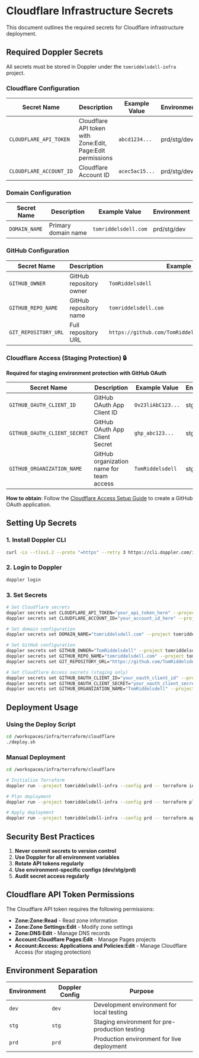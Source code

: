 # Cloudflare Infrastructure Secrets

This document outlines the required secrets for Cloudflare infrastructure deployment.

## Required Doppler Secrets

All secrets must be stored in Doppler under the `tomriddelsdell-infra` project.

### Cloudflare Configuration

| Secret Name | Description | Example Value | Environment |
|-------------|-------------|---------------|-------------|
| `CLOUDFLARE_API_TOKEN` | Cloudflare API token with Zone:Edit, Page:Edit permissions | `abcd1234...` | prd/stg/dev |
| `CLOUDFLARE_ACCOUNT_ID` | Cloudflare Account ID | `acec5ac15...` | prd/stg/dev |

### Domain Configuration

| Secret Name | Description | Example Value | Environment |
|-------------|-------------|---------------|-------------|
| `DOMAIN_NAME` | Primary domain name | `tomriddelsdell.com` | prd/stg/dev |

### GitHub Configuration

| Secret Name | Description | Example Value | Environment |
|-------------|-------------|---------------|-------------|
| `GITHUB_OWNER` | GitHub repository owner | `TomRiddelsdell` | prd/stg/dev |
| `GITHUB_REPO_NAME` | GitHub repository name | `tomriddelsdell.com` | prd/stg/dev |
| `GIT_REPOSITORY_URL` | Full repository URL | `https://github.com/TomRiddelsdell/tomriddelsdell.com` | prd/stg/dev |

### Cloudflare Access (Staging Protection) 🔒

**Required for staging environment protection with GitHub OAuth**

| Secret Name | Description | Example Value | Environment |
|-------------|-------------|---------------|-------------|
| `GITHUB_OAUTH_CLIENT_ID` | GitHub OAuth App Client ID | `Ov23liAbC123...` | stg |
| `GITHUB_OAUTH_CLIENT_SECRET` | GitHub OAuth App Client Secret | `ghp_abc123...` | stg |
| `GITHUB_ORGANIZATION_NAME` | GitHub organization name for team access | `TomRiddelsdell` | stg |

**How to obtain**: Follow the [Cloudflare Access Setup Guide](./ACCESS_SETUP.md) to create a GitHub OAuth application.

## Setting Up Secrets

### 1. Install Doppler CLI

```bash
curl -Ls --tlsv1.2 --proto "=https" --retry 3 https://cli.doppler.com/install.sh | sudo sh
```

### 2. Login to Doppler

```bash
doppler login
```

### 3. Set Secrets

```bash
# Set Cloudflare secrets
doppler secrets set CLOUDFLARE_API_TOKEN="your_api_token_here" --project tomriddelsdell-infra --config prd
doppler secrets set CLOUDFLARE_ACCOUNT_ID="your_account_id_here" --project tomriddelsdell-infra --config prd

# Set domain configuration
doppler secrets set DOMAIN_NAME="tomriddelsdell.com" --project tomriddelsdell-infra --config prd

# Set GitHub configuration
doppler secrets set GITHUB_OWNER="TomRiddelsdell" --project tomriddelsdell-infra --config prd
doppler secrets set GITHUB_REPO_NAME="tomriddelsdell.com" --project tomriddelsdell-infra --config prd
doppler secrets set GIT_REPOSITORY_URL="https://github.com/TomRiddelsdell/tomriddelsdell.com" --project tomriddelsdell-infra --config prd

# Set Cloudflare Access secrets (staging only)
doppler secrets set GITHUB_OAUTH_CLIENT_ID="your_oauth_client_id" --project tomriddelsdell-infra --config stg
doppler secrets set GITHUB_OAUTH_CLIENT_SECRET="your_oauth_client_secret" --project tomriddelsdell-infra --config stg
doppler secrets set GITHUB_ORGANIZATION_NAME="TomRiddelsdell" --project tomriddelsdell-infra --config stg
```

## Deployment Usage

### Using the Deploy Script

```bash
cd /workspaces/infra/terraform/cloudflare
./deploy.sh
```

### Manual Deployment

```bash
cd /workspaces/infra/terraform/cloudflare

# Initialize Terraform
doppler run --project tomriddelsdell-infra --config prd -- terraform init

# Plan deployment
doppler run --project tomriddelsdell-infra --config prd -- terraform plan

# Apply deployment
doppler run --project tomriddelsdell-infra --config prd -- terraform apply
```

## Security Best Practices

1. **Never commit secrets to version control**
2. **Use Doppler for all environment variables**
3. **Rotate API tokens regularly**
4. **Use environment-specific configs (dev/stg/prd)**
5. **Audit secret access regularly**

## Cloudflare API Token Permissions

The Cloudflare API token requires the following permissions:

- **Zone:Zone:Read** - Read zone information
- **Zone:Zone Settings:Edit** - Modify zone settings
- **Zone:DNS:Edit** - Manage DNS records
- **Account:Cloudflare Pages:Edit** - Manage Pages projects
- **Account:Access: Applications and Policies:Edit** - Manage Cloudflare Access (for staging protection)

## Environment Separation

| Environment | Doppler Config | Purpose |
|-------------|----------------|---------|
| `dev` | `dev` | Development environment for local testing |
| `stg` | `stg` | Staging environment for pre-production testing |
| `prd` | `prd` | Production environment for live deployment |
